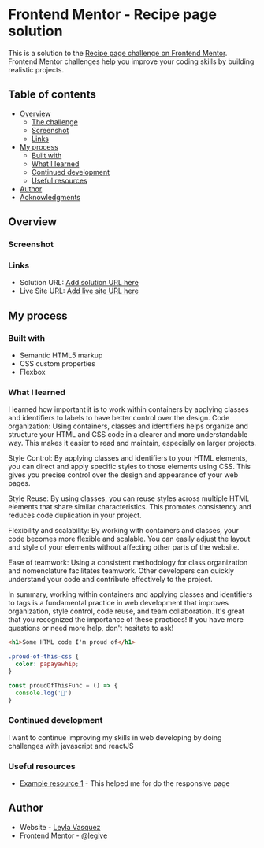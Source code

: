 # Frontend Mentor - Recipe page solution

This is a solution to the [Recipe page challenge on Frontend Mentor](https://www.frontendmentor.io/challenges/recipe-page-KiTsR8QQKm). Frontend Mentor challenges help you improve your coding skills by building realistic projects. 

## Table of contents

- [Overview](#overview)
  - [The challenge](#the-challenge)
  - [Screenshot](#screenshot)
  - [Links](#links)
- [My process](#my-process)
  - [Built with](#built-with)
  - [What I learned](#what-i-learned)
  - [Continued development](#continued-development)
  - [Useful resources](#useful-resources)
- [Author](#author)
- [Acknowledgments](#acknowledgments)



## Overview

### Screenshot



### Links

- Solution URL: [Add solution URL here](https://your-solution-url.com)
- Live Site URL: [Add live site URL here](https://your-live-site-url.com)

## My process

### Built with

- Semantic HTML5 markup
- CSS custom properties
- Flexbox



### What I learned

I learned how important it is to work within containers by applying classes and identifiers to labels to have better control over the design.
Code organization: Using containers, classes and identifiers helps organize and structure your HTML and CSS code in a clearer and more understandable way. This makes it easier to read and maintain, especially on larger projects.

Style Control: By applying classes and identifiers to your HTML elements, you can direct and apply specific styles to those elements using CSS. This gives you precise control over the design and appearance of your web pages.

Style Reuse: By using classes, you can reuse styles across multiple HTML elements that share similar characteristics. This promotes consistency and reduces code duplication in your project.

Flexibility and scalability: By working with containers and classes, your code becomes more flexible and scalable. You can easily adjust the layout and style of your elements without affecting other parts of the website.

Ease of teamwork: Using a consistent methodology for class organization and nomenclature facilitates teamwork. Other developers can quickly understand your code and contribute effectively to the project.

In summary, working within containers and applying classes and identifiers to tags is a fundamental practice in web development that improves organization, style control, code reuse, and team collaboration. It's great that you recognized the importance of these practices! If you have more questions or need more help, don't hesitate to ask!

```html
<h1>Some HTML code I'm proud of</h1>
```
```css
.proud-of-this-css {
  color: papayawhip;
}
```
```js
const proudOfThisFunc = () => {
  console.log('🎉')
}
```

### Continued development

I want to continue improving my skills in web developing by doing challenges with javascript and reactJS

### Useful resources

- [Example resource 1](https://www.genbeta.com/desarrollo/responsive-design-estructura-adaptable) - This helped me for do the responsive page

## Author

- Website - [Leyla Vasquez](https://www.legive-dev.com)
- Frontend Mentor - [@legive](https://www.frontendmentor.io/profile/legive)